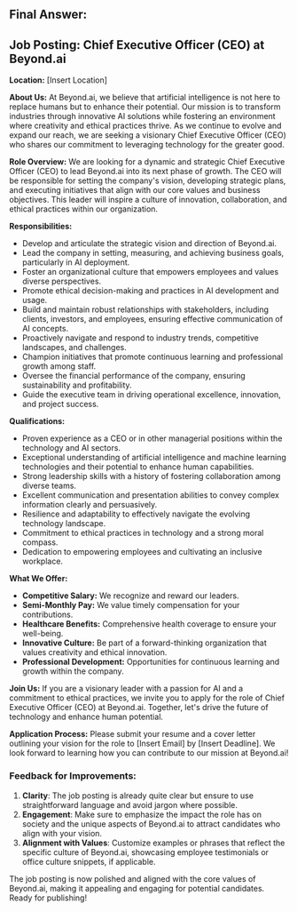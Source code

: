 ## Final Answer:

## **Job Posting: Chief Executive Officer (CEO) at Beyond.ai**

**Location:** [Insert Location]

**About Us:**
At Beyond.ai, we believe that artificial intelligence is not here to replace humans but to enhance their potential. Our mission is to transform industries
through innovative AI solutions while fostering an environment where creativity and ethical practices thrive. As we continue to evolve and expand our reach,
we are seeking a visionary Chief Executive Officer (CEO) who shares our commitment to leveraging technology for the greater good.

**Role Overview:**
We are looking for a dynamic and strategic Chief Executive Officer (CEO) to lead Beyond.ai into its next phase of growth. The CEO will be responsible
for setting the company's vision, developing strategic plans, and executing initiatives that align with our core values and business objectives.
This leader will inspire a culture of innovation, collaboration, and ethical practices within our organization.

**Responsibilities:**
- Develop and articulate the strategic vision and direction of Beyond.ai.
- Lead the company in setting, measuring, and achieving business goals, particularly in AI deployment.
- Foster an organizational culture that empowers employees and values diverse perspectives.
- Promote ethical decision-making and practices in AI development and usage.
- Build and maintain robust relationships with stakeholders, including clients, investors, and employees,
ensuring effective communication of AI concepts.
- Proactively navigate and respond to industry trends, competitive landscapes, and challenges.
- Champion initiatives that promote continuous learning and professional growth among staff.
- Oversee the financial performance of the company, ensuring sustainability and profitability.
- Guide the executive team in driving operational excellence, innovation, and project success.

**Qualifications:**
- Proven experience as a CEO or in other managerial positions within the technology and AI sectors.
- Exceptional understanding of artificial intelligence and machine learning technologies and their
potential to enhance human capabilities.
- Strong leadership skills with a history of fostering collaboration among diverse teams.
- Excellent communication and presentation abilities to convey complex information clearly and persuasively.
- Resilience and adaptability to effectively navigate the evolving technology landscape.
- Commitment to ethical practices in technology and a strong moral compass.
- Dedication to empowering employees and cultivating an inclusive workplace.

**What We Offer:**
- **Competitive Salary:** We recognize and reward our leaders.
- **Semi-Monthly Pay:** We value timely compensation for your contributions.
- **Healthcare Benefits:** Comprehensive health coverage to ensure your well-being.
- **Innovative Culture:** Be part of a forward-thinking organization that values creativity and ethical innovation.
- **Professional Development:** Opportunities for continuous learning and growth within the company.

**Join Us:**
If you are a visionary leader with a passion for AI and a commitment to ethical practices, we invite you to apply for the role of Chief Executive Officer (CEO)
at Beyond.ai. Together, let's drive the future of technology and enhance human potential.

**Application Process:**
Please submit your resume and a cover letter outlining your vision for the role to [Insert Email] by [Insert Deadline]. We look forward to learning how you can
contribute to our mission at Beyond.ai!

### Feedback for Improvements:
1. **Clarity**: The job posting is already quite clear but ensure to use straightforward language and avoid jargon where possible.
2. **Engagement**: Make sure to emphasize the impact the role has on society and the unique aspects of Beyond.ai to attract candidates who align with your vision.
3. **Alignment with Values**: Customize examples or phrases that reflect the specific culture of Beyond.ai, showcasing employee testimonials or office culture
   snippets, if applicable.

The job posting is now polished and aligned with the core values of Beyond.ai, making it appealing and engaging for potential candidates. Ready for publishing!
